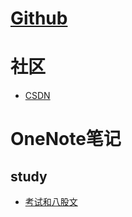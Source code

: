 # [Github](https://github.com/weisonx)

# 社区
- [CSDN](https://blog.csdn.net/weison_x)

# OneNote笔记
## study
- [考试和八股文](OneNote/study/考试和八股文.pdf)